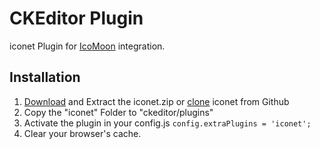 CKEditor Plugin
===============
iconet Plugin for [IcoMoon](https://icomoon.io/app "IcoMoon Application") integration.

Installation
------------
1. [Download](https://github.com/netsession/iconet) and Extract the iconet.zip or [clone](https://github.com/netsession/iconet.git) iconet from Github 
2. Copy the "iconet" Folder to "ckeditor/plugins"
3. Activate the plugin in your config.js
`config.extraPlugins = 'iconet';`
4. Clear your browser's cache.
